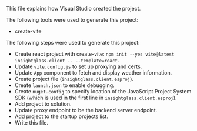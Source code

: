 This file explains how Visual Studio created the project.

The following tools were used to generate this project:
- create-vite

The following steps were used to generate this project:
- Create react project with create-vite: `npm init --yes vite@latest insightglass.client -- --template=react`.
- Update `vite.config.js` to set up proxying and certs.
- Update `App` component to fetch and display weather information.
- Create project file (`insightglass.client.esproj`).
- Create `launch.json` to enable debugging.
- Create `nuget.config` to specify location of the JavaScript Project System SDK (which is used in the first line in `insightglass.client.esproj`).
- Add project to solution.
- Update proxy endpoint to be the backend server endpoint.
- Add project to the startup projects list.
- Write this file.
